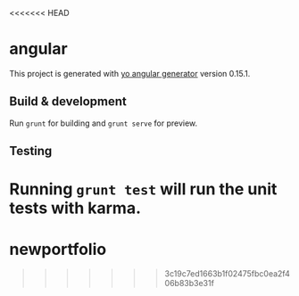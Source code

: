 <<<<<<< HEAD
# angular

This project is generated with [yo angular generator](https://github.com/yeoman/generator-angular)
version 0.15.1.

## Build & development

Run `grunt` for building and `grunt serve` for preview.

## Testing

Running `grunt test` will run the unit tests with karma.
=======
# newportfolio
>>>>>>> 3c19c7ed1663b1f02475fbc0ea2f406b83b3e31f
